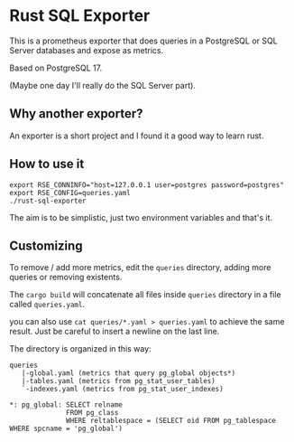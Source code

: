 # Rust SQL Exporter

This is a prometheus exporter that does queries in a PostgreSQL or SQL Server databases and expose as metrics.

Based on PostgreSQL 17.

(Maybe one day I'll really do the SQL Server part).

## Why another exporter?

An exporter is a short project and I found it a good way to learn rust.

## How to use it

```
export RSE_CONNINFO="host=127.0.0.1 user=postgres password=postgres"
export RSE_CONFIG=queries.yaml
./rust-sql-exporter
```

The aim is to be simplistic, just two environment variables and that's it.

## Customizing

To remove / add more metrics, edit the `queries` directory, adding more queries or removing existents.

The `cargo build` will concatenate all files inside `queries` directory in a file called `queries.yaml`.

you can also use `cat queries/*.yaml > queries.yaml` to achieve the same result. Just be careful to insert a newline on the last line.

The directory is organized in this way:

```
queries
   |-global.yaml (metrics that query pg_global objects*)
   |-tables.yaml (metrics from pg_stat_user_tables)
   `-indexes.yaml (metrics from pg_stat_user_indexes)

*: pg_global: SELECT relname
              FROM pg_class
              WHERE reltablespace = (SELECT oid FROM pg_tablespace WHERE spcname = 'pg_global')
```
